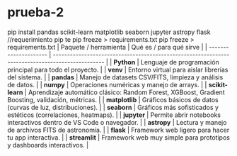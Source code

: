 # prueba-2
pip install pandas scikit-learn matplotlib seaborn jupyter astropy flask
//requerimiento pip te
pip freeze > requirements.txt
pip freeze > requirements.txt
| Paquete / herramienta | Qué es / para qué sirve                                                                          |
| --------------------- | ------------------------------------------------------------------------------------------------ |
| **Python**            | Lenguaje de programación principal para todo el proyecto.                                        |
| **venv**              | Entorno virtual para aislar librerías del sistema.                                               |
| **pandas**            | Manejo de datasets CSV/FITS, limpieza y análisis de datos.                                       |
| **numpy**             | Operaciones numéricas y manejo de arrays.                                                        |
| **scikit-learn**      | Aprendizaje automático clásico: Random Forest, XGBoost, Gradient Boosting, validación, métricas. |
| **matplotlib**        | Gráficos básicos de datos (curvas de luz, distribuciones).                                       |
| **seaborn**           | Gráficos más sofisticados y estéticos (correlaciones, heatmaps).                                 |
| **jupyter**           | Permite abrir notebooks interactivos dentro de VS Code o navegador.                              |
| **astropy**           | Lectura y manejo de archivos FITS de astronomía.                                                 |
| **flask**             | Framework web ligero para hacer tu app interactiva.                                              |
| **streamlit**         | Framework web muy simple para prototipos y dashboards interactivos.                              |
